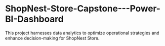 # ShopNest-Store-Capstone---Power-BI-Dashboard
This project harnesses data analytics to optimize operational strategies and enhance decision-making for ShopNest Store.
